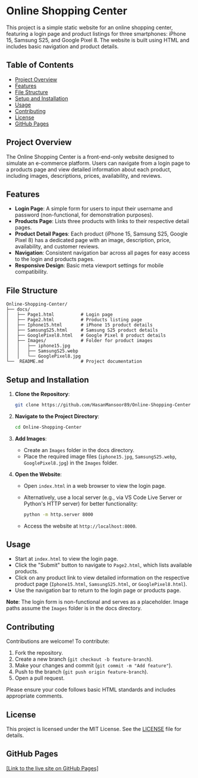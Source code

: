 # Online Shopping Center

This project is a simple static website for an online shopping center, featuring a login page and product listings for three smartphones: iPhone 15, Samsung S25, and Google Pixel 8. The website is built using HTML and includes basic navigation and product details.

## Table of Contents

- [Project Overview](#project-overview)
- [Features](#features)
- [File Structure](#file-structure)
- [Setup and Installation](#setup-and-installation)
- [Usage](#usage)
- [Contributing](#contributing)
- [License](#license)
- [GitHub Pages](#github-pages)

## Project Overview

The Online Shopping Center is a front-end-only website designed to simulate an e-commerce platform. Users can navigate from a login page to a products page and view detailed information about each product, including images, descriptions, prices, availability, and reviews.

## Features

- **Login Page**: A simple form for users to input their username and password (non-functional, for demonstration purposes).
- **Products Page**: Lists three products with links to their respective detail pages.
- **Product Detail Pages**: Each product (iPhone 15, Samsung S25, Google Pixel 8) has a dedicated page with an image, description, price, availability, and customer reviews.
- **Navigation**: Consistent navigation bar across all pages for easy access to the login and products pages.
- **Responsive Design**: Basic meta viewport settings for mobile compatibility.

## File Structure

```plaintext
Online-Shopping-Center/
├── docs/                 
│   ├── Page1.html          # Login page
│   ├── Page2.html          # Products listing page
│   ├── Iphone15.html       # iPhone 15 product details
│   ├── SamsungS25.html     # Samsung S25 product details
│   ├── GooglePixel8.html   # Google Pixel 8 product details
│   ├── Images/             # Folder for product images 
│   │   ├── iphone15.jpg
│   │   ├── SamsungS25.webp
│   │   └── GooglePixel8.jpg
└──  README.md              # Project documentation
```

## Setup and Installation

1. **Clone the Repository**:

   ```bash
   git clone https://github.com/HasanMansoor89/Online-Shopping-Center
   ```

2. **Navigate to the Project Directory**:

   ```bash
   cd Online-Shopping-Center
   ```

3. **Add Images**:

   - Create an `Images` folder in the docs directory.
   - Place the required image files (`iphone15.jpg`, `SamsungS25.webp`, `GooglePixel8.jpg`) in the `Images` folder.

4. **Open the Website**:

   - Open `index.html` in a web browser to view the login page.
   - Alternatively, use a local server (e.g., via VS Code Live Server or Python's HTTP server) for better functionality:

     ```bash
     python -m http.server 8000
     ```

   - Access the website at `http://localhost:8000`.

## Usage

- Start at `index.html` to view the login page.
- Click the "Submit" button to navigate to `Page2.html`, which lists available products.
- Click on any product link to view detailed information on the respective product page (`Iphone15.html`, `SamsungS25.html`, or `GooglePixel8.html`).
- Use the navigation bar to return to the login page or products page.

**Note**: The login form is non-functional and serves as a placeholder. Image paths assume the `Images` folder is in the docs directory.

## Contributing

Contributions are welcome! To contribute:

1. Fork the repository.
2. Create a new branch (`git checkout -b feature-branch`).
3. Make your changes and commit (`git commit -m "Add feature"`).
4. Push to the branch (`git push origin feature-branch`).
5. Open a pull request.

Please ensure your code follows basic HTML standards and includes appropriate comments.

## License

This project is licensed under the MIT License. See the [LICENSE](LICENSE) file for details.

## GitHub Pages

[\[Link to the live site on GitHub Pages\]](https://hasanmansoor89.github.io/Online-Shopping-Center/)
